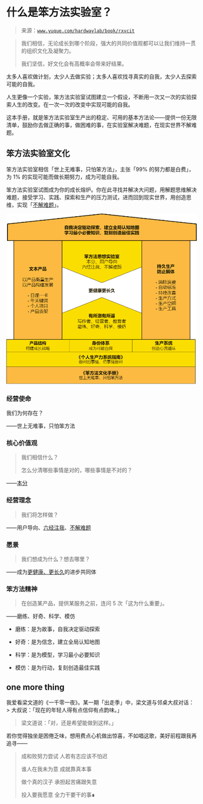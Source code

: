 # 什么是笨方法实验室？

> 来源：[`www.yuque.com/hardwaylab/book/rxvcit`](https://www.yuque.com/hardwaylab/book/rxvcit)

> 我们相信，无论成长到哪个阶段，强大的共同价值观都可以让我们维持一贯的组织文化及凝聚力。 
> 
> 我们坚信，好文化会有高概率会带来好结果。 

太多人喜欢做计划，太少人去做实验；太多人喜欢找寻真实的自我，太少人去探索可能的自我。 

人生更像一个实验，笨方法实验室试图建立一个假设，不断用一次又一次的实验探索人生的改变。在一次一次的改变中实现可能的自我。 

这本手册，就是笨方法实验室生产出的稳定、可用的基本方法论——提供一份无限清单，鼓励你去做正确的事，做困难的事，在实验室解决难题，在现实世界不解难题。 

## 笨方法实验室文化

 

笨方法实验室相信「世上无难事，只怕笨方法」，主张「99% 的努力都是白费」，为 1% 的实现可能而做长期努力，成为可能自我。 

笨方法实验室试图成为你的成长熔炉。你在此寻找并解决大问题，用解题思维解决难题，接受学习、实践、探索和生产的压力测试，进而回到现实世界，用创造思维，实现「[不解难题](https://www.yuque.com/hardwaylab/book/zi4qlb)」。 

![笨方法生产方式 2.drawio.png](img/b93cb22d87b70b41164e1d55122c581f.png)  

### 经营使命

> 

我们为何存在？ 

——世上无难事，只怕笨方法 

### 核心价值观

> 我们相信什么？ 
> 
> 怎么分清哪些事情是对的，哪些事情是不对的？ 

——[本分](https://www.yuque.com/hardwaylab/book/nhue62) 

### 经营理念

> 我们将怎样做？ 

——用户导向、[六经注我](https://www.yuque.com/hardwaylab/book/vsxvdy)、[不解难题](https://www.yuque.com/hardwaylab/book/zi4qlb) 

### 愿景

> 我们想成为什么？想去哪里？ 

——成为[更健康、更长久](https://www.yuque.com/hardwaylab/book/pv8x5g)的进步共同体 

### 笨方法精神

> 在创造某产品，提供某服务之前，连问 5 次「这为什么重要」。 

——磨练、好奇、科学、模仿 

+   磨练：是为故事，自我决定驱动探索 

+   好奇：是为信念，建立全局认知地图 

+   科学：是为模型，学习最小必要知识 

+   模仿：是为行动，复刻创造最佳实践 

## one more thing

 

我爱看梁文道的《一千零一夜》。某一期「出走季」中，梁文道与邻桌大叔对话： > 大叔说：「现在的年轻人得有点信仰有点韵味。」 
> 
> 梁文道说：「对，还是希望能做到这样。」 

若你觉得独坐是困倦乏味，想用费点心机做出惊喜，不如唱这歌，美好前程跟我再追寻—— 

> 成和败努力尝试 人若有志应该不怕迟 
> 
> 谁人在我未为意 成就靠真本事 
> 
> 做个真的汉子 承担起苦痛跟失意 
> 
> 投入要我愿意 全力干要干的事∎